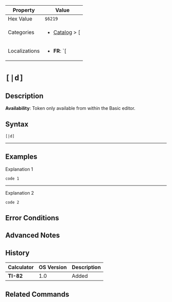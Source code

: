 | Property      | Value |
|---------------|-------|
| Hex Value     | `$6219`|
| Categories    | <ul><li>[Catalog](../categories/Catalog.md) > [[](../categories/Catalog.md#[)</li></ul> |
| Localizations | <ul><li><b>FR</b>: `[|d]`</li></ul> |

# `[|d]`

## Description



<b>Availability</b>: Token only available from within the Basic editor.

## Syntax
`[|d]`

<hr>

## Examples

Explanation 1
```ti-basic
code 1
```
---
Explanation 2
```ti-basic
code 2
```

## Error Conditions


## Advanced Notes


## History
| Calculator | OS Version | Description |
|------------|------------|-------------|
| <b>TI-82</b> | 1.0 | Added

## Related Commands

    
